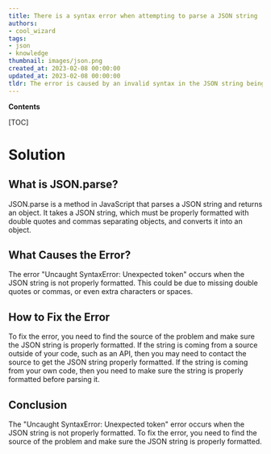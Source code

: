 ```yaml
---
title: There is a syntax error when attempting to parse a JSON string
authors:
- cool_wizard
tags:
- json
- knowledge
thumbnail: images/json.png
created_at: 2023-02-08 00:00:00
updated_at: 2023-02-08 00:00:00
tldr: The error is caused by an invalid syntax in the JSON string being parsed.
---
```


**Contents**

[TOC]

# Solution

## What is JSON.parse?
JSON.parse is a method in JavaScript that parses a JSON string and returns an object. It takes a JSON string, which must be properly formatted with double quotes and commas separating objects, and converts it into an object.

## What Causes the Error?
The error "Uncaught SyntaxError: Unexpected token" occurs when the JSON string is not properly formatted. This could be due to missing double quotes or commas, or even extra characters or spaces.

## How to Fix the Error
To fix the error, you need to find the source of the problem and make sure the JSON string is properly formatted. If the string is coming from a source outside of your code, such as an API, then you may need to contact the source to get the JSON string properly formatted. If the string is coming from your own code, then you need to make sure the string is properly formatted before parsing it.

## Conclusion
The "Uncaught SyntaxError: Unexpected token" error occurs when the JSON string is not properly formatted. To fix the error, you need to find the source of the problem and make sure the JSON string is properly formatted.
